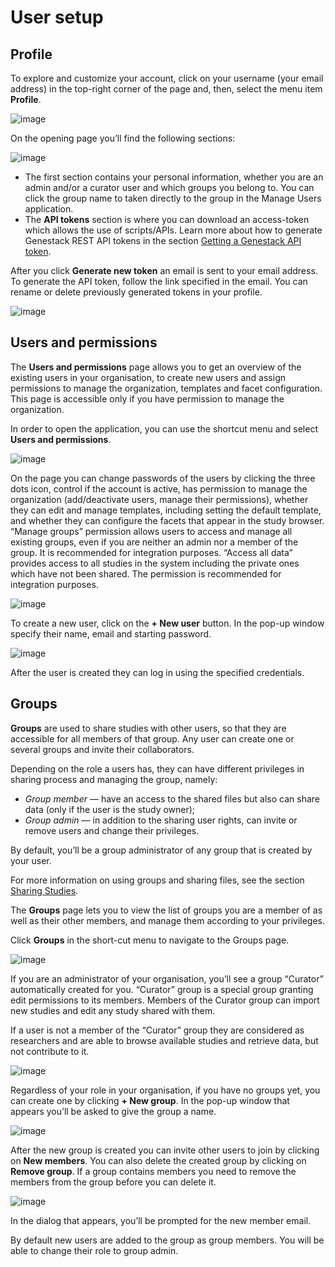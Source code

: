 # User setup

## Profile

To explore and customize your account, click on your username (your email address)
in the top-right corner of the page and, then, select the menu item **Profile**.

![image](doc-odm-user-guide/images/profile-1.png)

On the opening page you’ll find the following sections:

![image](doc-odm-user-guide/images/odm_profile.png)
- The first section contains your personal information, whether you are an admin and/or a curator user and which groups you belong to. You can click the group name to taken directly to the group in the Manage Users application.
- The  **API tokens** section is where you can download an access-token which allows the use of scripts/APIs. Learn more about how to generate Genestack REST API tokens in the section [Getting a Genestack API token](getting-a-genestack-api-token.md#token-label).

After you click **Generate new token** an email is sent to your email address. To generate the API token,
follow the link specified in the email. You can rename or delete previously generated tokens in your profile.

![image](doc-odm-user-guide/images/token.png)

## Users and permissions

The **Users and permissions** page allows you to get an overview of the existing users in your organisation,
to create new users and assign permissions to manage the organization, templates and facet configuration. This page is accessible only if you have permission to manage the organization.

In order to open the application, you can use the shortcut menu and select **Users and permissions**.

![image](doc-odm-user-guide/images/shortcut_1_37.png)

On the page you can change passwords of the users by clicking the three dots icon, control if the account is active, has permission to manage the organization (add/deactivate users, manage their permissions), whether they can edit and manage templates, including setting the default template, and whether they can configure the facets that appear in the study browser.  “Manage groups” permission allows users to access and manage all existing groups, even if you are neither an admin nor a member of the group. It is recommended for integration purposes. “Access all data” provides access to all studies in the system including the private ones which have not been shared. The permission is recommended for integration purposes.

![image](doc-odm-user-guide/images/new-user_1_23.png)

To create a new user, click on the **+ New user** button. In the pop-up window specify their name, email and starting password.

![image](doc-odm-user-guide/images/new-user_1_233.png)

After the user is created they can log in using the specified credentials.

## Groups

**Groups** are used to share studies with other users, so that they are accessible for all members
of that group. Any user can create one or several groups and invite their collaborators.

Depending on the role a users has, they can have different privileges in sharing process and managing the group, namely:

- *Group member* — have an access to the shared files but also can share data (only if the user is the study owner);
- *Group admin* — in addition to the sharing user rights, can invite or remove users and change their privileges.

By default, you’ll be a group administrator of any group that is created by your user.

For more information on using groups and sharing files, see the section [Sharing Studies](sharing.md#sharing-label).

The **Groups** page lets you to view the list of groups you are a member of as well as their other members,
and manage them according to your privileges.

Click **Groups** in the short-cut menu to navigate to the Groups page.

![image](doc-odm-user-guide/images/shortcut_1_37.png)

If you are an administrator of your organisation, you’ll see a group “Curator” automatically created for you.
“Curator” group is a special group granting edit permissions to its members. Members of the Curator group can import new studies and edit any study shared with them.

If a user is not a member of the “Curator” group they are considered as researchers and are able to browse available studies and retrieve data, but not contribute to it.

![image](doc-odm-user-guide/images/groups.png)

Regardless of your role in your organisation, if you have no groups yet, you can create one by clicking **+ New group**.
In the pop-up window that appears you’ll be asked to give the group a name.

![image](doc-odm-user-guide/images/new-group.png)

After the new group is created you can invite other users to join by clicking on **New members**.
You can also delete the created group by clicking on **Remove group**. If a group contains members you need to remove the members from the group before you can delete it.

![image](doc-odm-user-guide/images/add-members.png)

In the dialog that appears, you’ll be prompted for the new member email.

By default new users are added to the group as group members. You will be able to change their role to group admin.
